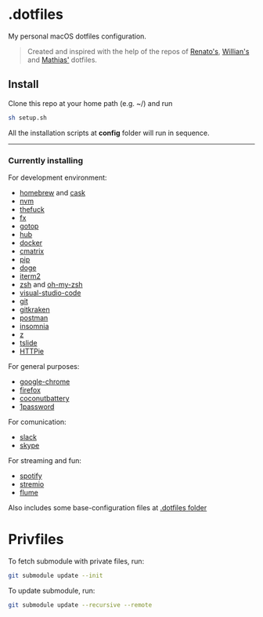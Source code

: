 # .dotfiles
My personal macOS dotfiles configuration.

> Created and inspired with the help of the repos of [Renato's](https://github.com/renatoagds/dotfiles), [Willian's](https://github.com/willianjusten/dotfiles) and [Mathias'](https://github.com/mathiasbynens/dotfiles) dotfiles.

## Install
Clone this repo at your home path (e.g. ~/) and run
```sh
sh setup.sh
```

All the installation scripts at **config** folder will run in sequence.

----------------

### Currently installing
For development environment:
- [homebrew](https://brew.sh/) and [cask](http://caskroom.io/)
- [nvm](https://github.com/creationix/nvm)
- [thefuck](https://github.com/nvbn/thefuck)
- [fx](https://github.com/antonmedv/fx)
- [gotop](https://github.com/cjbassi/gotop)
- [hub](https://hub.github.com/)
- [docker](https://www.docker.com/)
- [cmatrix](https://github.com/abishekvashok/cmatrix)
- [pip](https://pypi.org/project/pip/)
- [doge](https://pypi.org/project/doge/)
- [iterm2](https://www.iterm2.com/)
- [zsh](https://www.zsh.org/) and [oh-my-zsh](https://ohmyz.sh/)
- [visual-studio-code](https://code.visualstudio.com/)
- [git](https://git-scm.com/)
- [gitkraken](https://www.gitkraken.com/)
- [postman](https://www.getpostman.com/)
- [insomnia](https://insomnia.rest/)
- [z](https://github.com/rupa/z)
- [tslide](https://github.com/tslide/tslide)
- [HTTPie](https://httpie.org)

For general purposes:
- [google-chrome](https://www.google.com/chrome/)
- [firefox](https://www.mozilla.org/firefox/)
- [coconutbattery](http://macappstore.org/coconutbattery/)
- [1password](https://1password.com/pt/)

For comunication:
- [slack](https://slack.com/)
- [skype](https://www.skype.com/)

For streaming and fun:
- [spotify](https://www.spotify.com/)
- [stremio](https://www.stremio.com/)
- [flume](https://flumeapp.com/)


Also includes some base-configuration files at [.dotfiles folder](.dotfiles)


# Privfiles
To fetch submodule with private files, run:

```sh
git submodule update --init
```

To update submodule, run:

```sh
git submodule update --recursive --remote
```
